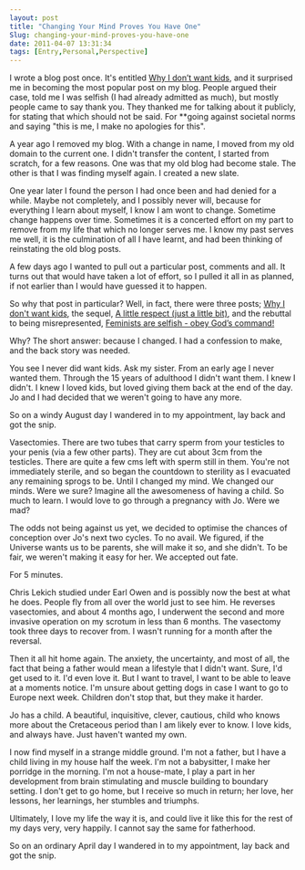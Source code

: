 ```yaml
---
layout: post
title: "Changing Your Mind Proves You Have One"
Slug: changing-your-mind-proves-you-have-one
date: 2011-04-07 13:31:34
tags: [Entry,Personal,Perspective]
---
```

I wrote a blog post once. It's entitled [Why I don’t want kids](/2006/09/19/why-i-dont-want-kids/ "Why I don’t want kids"), and it surprised me in becoming the most popular post on my blog. People argued their case, told me I was selfish (I had already admitted as much), but mostly people came to say thank you. They thanked me for talking about it publicly, for stating that which should not be said. For \*\*going against societal norms and saying "this is me, I make no apologies for this".

A year ago I removed my blog. With a change in name, I moved from my old domain to the current one. I didn't transfer the content, I started from scratch, for a few reasons. One was that my old blog had become stale. The other is that I was finding myself again. I created a new slate.

One year later I found the person I had once been and had denied for a while. Maybe not completely, and I possibly never will, because for everything I learn about myself, I know I am wont to change. Sometime change happens over time. Sometimes it is a concerted effort on my part to remove from my life that which no longer serves me. I know my past serves me well, it is the culmination of all I have learnt, and had been thinking of reinstating the old blog posts.

A few days ago I wanted to pull out a particular post, comments and all. It turns out that would have taken a lot of effort, so I pulled it all in as planned, if not earlier than I would have guessed it to happen.

So why that post in particular? Well, in fact, there were three posts; [Why I don't want kids](/2006/09/19/why-i-dont-want-kids/ "Why I don’t want kids"), the sequel, [A little respect (just a little bit)](/2007/09/27/a-little-respect-just-a-little-bit/ "A little respect (just a little bit)"), and the rebuttal to being misrepresented, [Feminists are selfish - obey God’s command!](https://bendechrai.com/2008/08/13/feminists-are-selfish-obey-gods-command/ "Feminists are selfish – obey God’s command!")

Why? The short answer: because I changed. I had a confession to make, and the back story was needed.

You see I never did want kids. Ask my sister. From an early age I never wanted them. Through the 15 years of adulthood I didn't want them. I knew I didn't. I knew I loved kids, but loved giving them back at the end of the day. Jo and I had decided that we weren't going to have any more.

So on a windy August day I wandered in to my appointment, lay back and got the snip.

Vasectomies. There are two tubes that carry sperm from your testicles to your penis (via a few other parts). They are cut about 3cm from the testicles. There are quite a few cms left with sperm still in them. You're not immediately sterile, and so began the countdown to sterility as I evacuated any remaining sprogs to be. Until I changed my mind. We changed our minds. Were we sure? Imagine all the awesomeness of having a child. So much to learn. I would love to go through a pregnancy with Jo. Were we mad?

The odds not being against us yet, we decided to optimise the chances of conception over Jo's next two cycles. To no avail. We figured, if the Universe wants us to be parents, she will make it so, and she didn't. To be fair, we weren't making it easy for her. We accepted out fate.

For 5 minutes.

Chris Lekich studied under Earl Owen and is possibly now the best at what he does. People fly from all over the world just to see him. He reverses vasectomies, and about 4 months ago, I underwent the second and more invasive operation on my scrotum in less than 6 months. The vasectomy took three days to recover from. I wasn't running for a month after the reversal.

Then it all hit home again. The anxiety, the uncertainty, and most of all, the fact that being a father would mean a lifestyle that I didn't want. Sure, I'd get used to it. I'd even love it. But I want to travel, I want to be able to leave at a moments notice. I'm unsure about getting dogs in case I want to go to Europe next week. Children don't stop that, but they make it harder.

Jo has a child. A beautiful, inquisitive, clever, cautious, child who knows more about the Cretaceous period than I am likely ever to know. I love kids, and always have. Just haven't wanted my own.

I now find myself in a strange middle ground. I'm not a father, but I have a child living in my house half the week. I'm not a babysitter, I make her porridge in the morning. I'm not a house-mate, I play a part in her development from brain stimulating and muscle building to boundary setting. I don't get to go home, but I receive so much in return; her love, her lessons, her learnings, her stumbles and triumphs.

Ultimately, I love my life the way it is, and could live it like this for the rest of my days very, very happily. I cannot say the same for fatherhood.

So on an ordinary April day I wandered in to my appointment, lay back and got the snip.
